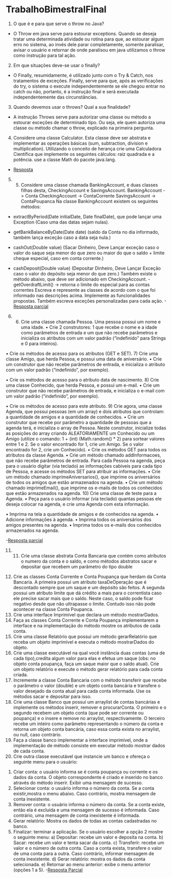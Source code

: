 # TrabalhoBimestralFinal

1. O que é e para que serve o throw no Java? 
 - O Throw em java serve para estourar exceptions. Quando se deseja tratar uma determinada atividade ou rotina para que, ao estourar algum erro no sistema, ao invés dele parar completamente, somente paralisar, avisar o usuário e retornar de onde paralisou em java utilizamos o throw como instrução para tal ação.
2. Em que situações deve-se usar o finally?
 - O Finally, resumidamente, é utilizado junto com o Try & Catch, nos tratamentos de exceções. Finally, serve para que, após as verificações do try, o sistema o execute independentemente se ele chegou entrar no catch ou não, portanto, é a instrução final e será executada independentemente das circunstâncias.
3. Quando devemos usar o throws? Qual a sua finalidade? 
  - A instrução Throws serve para autorizar uma classe ou método a estourar exceções de determinado tipo. Ou seja, ele quem autoriza uma classe ou método chamar o throw, explicado na primeira pergunta.
4. Considere uma classe Calculator. Esta classe deve ser abstrata e implementar as operações básicas (sum, subtraction, division e multiplication). Utilizando o conceito de herança crie uma Calculadora Científica que implemente os seguintes cálculos: raiz quadrada e a potência. use a classe Math do pacote java.lang. 

 - [Resposta](trab4bim/Calculator/src/main/java/br/com/unipar/calculator/)
 
5. 5) Considere uma classe chamada BankingAccount, e duas classes filhas desta, CheckingAccount e SavingsAccount. 
BankingAccount -> Conta 
CheckingAccount -> ContaCorrente 
SavingsAccount -> ContaPoupanca 
Na classe BankingAccount existem os seguintes métodos: 
- extractByPeriod(Date initialDate, Date finalDate), que pode lançar uma Exception (Caso uma das datas sejam nulas). 

- getBankBalanceByDate(Date date) (saldo da Conta no dia informado, também lança exceção caso a data seja nula.) 

- cashOut(Double value) (Sacar Dinheiro, Deve Lançar exceção caso o valor do saque seja menor do que zero ou maior do que o saldo + limite cheque especial, caso em conta corrente.) 

- cashDeposit(Double value) (Depositar Dinheiro, Deve Lançar Exceção caso o valor do depósito seja menor do que zero.) 
Também existe o método abaixo, que deve ser adicionado em CheckingAccount. - getOverdraftLimit() -> retorna o limite do especial para as contas correntes 
Escreva e represente as classes de acordo com o que foi informado nas descrições acima. Implemente as funcionalidades propostas. Também escreva exceções personalizadas para cada ação. 
 -[Resposta parcial](trab4bim/Banking/src/main/java/br/com/unipar/banking/)
6. 6) Crie uma classe chamada Pessoa. 
Uma pessoa possui um nome e uma idade. 
• Crie 2 construtores: 1 que recebe o nome e a idade como parâmetros de entrada e um que não recebe parâmetros e inicializa os atributos com um valor padrão (“indefinido” para Strings e 0 para inteiros).

• Crie os métodos de acesso para os atributos (GET e SET). 
7) Crie uma classe Amigo, que herda Pessoa, e possui uma data de aniversário. 
• Crie um construtor que não recebe parâmetros de entrada, e inicializa o atributo com um valor padrão (“indefinido”, por exemplo). 

• Crie os métodos de acesso para o atributo data de nascimento. 
8) Crie uma classe Conhecido, que herda Pessoa, e possui um e-mail. 
• Crie um construtor que não recebe parâmetros de entrada, e inicializa o e-mail com um valor padrão (“indefinido”, por exemplo). 

• Crie os métodos de acesso para este atributo. 
9) Crie agora, uma classe Agenda, que possui pessoas (em um array) e dois atributos que controlam: a quantidade de amigos e a quantidade de conhecidos. 
• Crie um construtor que recebe por parâmetro a quantidade de pessoas que a agenda terá, e inicializa o array de Pessoa. 
Neste construtor, inicialize todas as posições do array criando ALEATORIAMENTE um Conhecido ou um Amigo 
(utilize o comando: 1 + (int) (Math.random() * 2) para sortear valores entre 1 e 2. Se o valor encontrado for 1, crie um Amigo. Se o valor encontrado for 2, crie um Conhecido). 
• Crie os métodos GET para todos os atributos da classe Agenda. 
• Crie um método chamado addInformacoes, que não recebe parâmetros de entrada. Para cada Pessoa na agenda, peça para o usuário digitar (via teclado) as informações cabíveis para cada tipo de Pessoa, e acesse os métodos SET para atribuir as informações. 
• Crie um método chamado imprimeAniversarios(), que imprime os aniversários de todos os amigos que estão armazenados na agenda. 
• Crie um método chamado imprimeEmail(), que imprime os e-mails de todos os conhecidos que estão armazenados na agenda. 
10) Crie uma classe de teste para a Agenda. 
• Peça para o usuário informar (via teclado) quantas pessoas ele deseja colocar na agenda, e crie uma Agenda com esta informação. 

• Imprima na tela a quantidade de amigos e de conhecidos na agenda. 
• Adicione informações à agenda.
• Imprima todos os aniversários dos amigos presentes na agenda. 
• Imprima todos os e-mails dos conhecidos armazenados na agenda.

 -[Resposta parcial](trab4bim/Person/src/main/java/br/com/unipar/person/)
 
 11. 11) Crie uma classe abstrata Conta Bancaria que contém como atributos o numero da conta e o saldo, e como métodos abstratos sacar e depositar que recebem um parâmetro do tipo double 
12) Crie as classes Conta Corrente e Conta Poupança que herdam da Conta Bancaria. A primeira possui um atributo taxaDeOperação que é descontado sempre que um saque e um depósito são feitos. A segunda possui um atributo limite que dá crédito a mais para o correntista caso ele precise sacar mais que o saldo. Neste caso, o saldo pode ficar negativo desde que não ultrapasse o limite. Contudo isso não pode acontecer na classe Conta Poupanca. 
13) Crie uma interface Imprimível que declara um método mostrarDados. 
14) Faça as classes Conta Corrente e Conta Poupança implementarem a interface e na implementação do método mostre os atributos de cada conta. 
15) Crie uma classe Relatório que possui um método gerarRelatório que receba um objeto imprimível e executa o método mostrarDados do objeto. 
16) Crie uma classe executável na qual você instância duas contas (uma de cada tipo),credita algum valor para elas e efetua um saque (obs: no objeto conta poupança, faça um saque maior que o saldo atual). Crie um objeto relatório e execute o método gerar relatório para cada conta criada. 
17) Incremente a classe Conta Bancaria com o método transferir que recebe o parâmetro o valor (double) e um objeto conta bancária e transfere o valor desejado da conta atual para cada conta informada. Use os métodos sacar e depositar para isso. 
18) Crie uma classe Banco que possui um arraylist de contas bancárias e implemente os métodos inserir, remover e procurarConta. O primeiro e o segundo recebem um objeto conta (que pode ser corrente ou poupança) e o insere e remove no 
arraylist, respectivamente. O terceiro recebe um inteiro como parâmetro representando o número da conta e retorna um objeto conta bancária, caso essa conta exista no arraylist, ou null, caso contrário. 
19) Faça a classe banco implementar a interface imprimível, onde a implementação de método consiste em executar método mostrar dados de cada conta. 
20) Crie outra classe executável que instancie um banco e ofereça o seguinte menu para o usuário:
1. Criar conta: o usuário informa se é conta poupança ou corrente e os dados da conta. O objeto correspondente é criado e inserido no banco através do método inserir. Exibir uma mensagem de sucesso. 
2. Selecionar conta: o usuário informa o número da conta. Se a conta existir,mostra o menu abaixo. Caso contrário, mostra mensagem de conta inexistente. 
3. Remover conta: o usuário informa o número da conta. Se a conta existe, então ela é excluída e uma mensagem de sucesso é informada. Caso contrário, uma mensagem de conta inexistente é informada. 
4. Gerar relatório: Mostra os dados de todas as contas cadastradas no banco. 
5. Finalizar: terminar a aplicação. 
Se o usuário escolher a opção 2 mostre o seguinte menu: 
a) Depositar: recebe um valor e deposita na conta. 
b) Sacar: recebe um valor e tenta sacar da conta. 
c) Transferir: recebe um valor e o número de outra conta. Caso a conta exista, transfere o valor de uma conta para a outra. Caso contrário, informar mensagem de conta inexistente. 
d) Gerar relatório: mostra os dados da conta selecionada. 
e) Retornar ao menu anterior: exibe o menu anterior (opções 1 a 5). 
 -[Resposta Parcial](trab4bim/BankAccount/src/main/java/br/com/unipar/bankaccount/)
